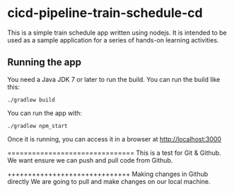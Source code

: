 # cicd-pipeline-train-schedule-cd

This is a simple train schedule app written using nodejs. It is intended to be used as a sample application for a series of hands-on learning activities.

## Running the app

You need a Java JDK 7 or later to run the build. You can run the build like this:

    ./gradlew build

You can run the app with:

    ./gradlew npm_start

Once it is running, you can access it in a browser at [http://localhost:3000](http://localhost:3000)

===============================
This is a test for Git & Github. 
We want ensure we can push and pull code from Github.

++++++++++++++++++++++++++++++
Making changes in Github directly 
We are going to pull and make changes on our local machine.
